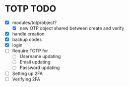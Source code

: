 # TOTP TODO

* [X] modules/totp/object?
  * [X] new OTP object shared between create and verify
* [X] handle creation
* [X] backup codes
* [X] login
* [ ] Require TOTP for
  * [ ] Username updating
  * [ ] Email updating
  * [ ] Password updating
* [ ] Setting up 2FA
* [ ] Verifying 2FA
